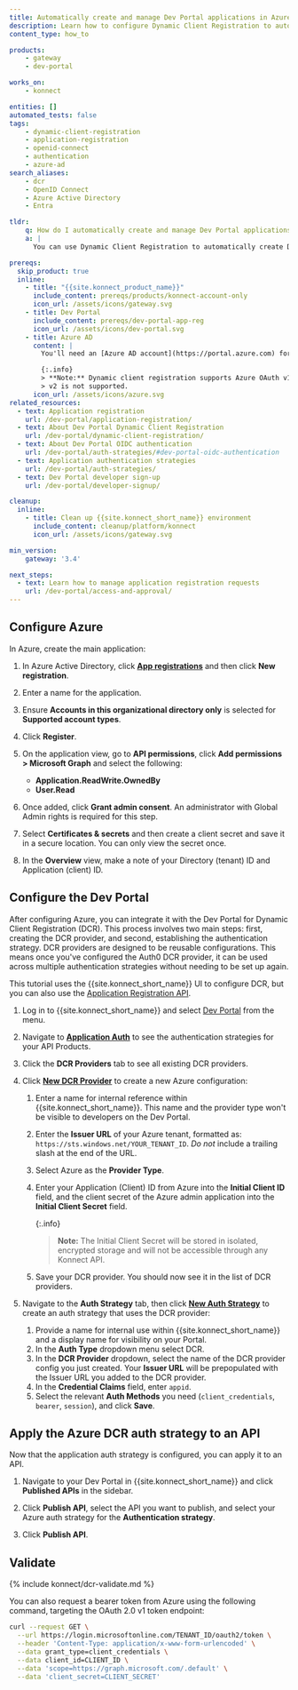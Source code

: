 ```yaml
---
title: Automatically create and manage Dev Portal applications in Azure AD with Dynamic Client Registration
description: Learn how to configure Dynamic Client Registration to automatically create Dev Portal applications in Azure AD.
content_type: how_to

products:
    - gateway
    - dev-portal

works_on:
    - konnect

entities: []
automated_tests: false
tags:
    - dynamic-client-registration
    - application-registration
    - openid-connect
    - authentication
    - azure-ad
search_aliases:
    - dcr
    - OpenID Connect
    - Azure Active Directory
    - Entra

tldr:
    q: How do I automatically create and manage Dev Portal applications in Azure AD?
    a: |
      You can use Dynamic Client Registration to automatically create Dev Portal applications in Azure AD. First, create an application in Azure and configure the `Application.ReadWrite.OwnedBy` and `User.Read` API permissions, select **Accounts in this organizational directory only** for the supported account types, and create a client secret. Then, create a new DCR provider in your Dev Portal settings and create a new auth strategy for DCR.

prereqs:
  skip_product: true
  inline:
    - title: "{{site.konnect_product_name}}"
      include_content: prereqs/products/konnect-account-only
      icon_url: /assets/icons/gateway.svg
    - title: Dev Portal
      include_content: prereqs/dev-portal-app-reg
      icon_url: /assets/icons/dev-portal.svg
    - title: Azure AD
      content: |
        You'll need an [Azure AD account](https://portal.azure.com) for this tutorial.

        {:.info}
        > **Note:** Dynamic client registration supports Azure OAuth v1 token endpoints only.
        > v2 is not supported.
      icon_url: /assets/icons/azure.svg
related_resources:
  - text: Application registration
    url: /dev-portal/application-registration/
  - text: About Dev Portal Dynamic Client Registration
    url: /dev-portal/dynamic-client-registration/
  - text: About Dev Portal OIDC authentication
    url: /dev-portal/auth-strategies/#dev-portal-oidc-authentication
  - text: Application authentication strategies
    url: /dev-portal/auth-strategies/
  - text: Dev Portal developer sign-up
    url: /dev-portal/developer-signup/

cleanup:
  inline:
    - title: Clean up {{site.konnect_short_name}} environment
      include_content: cleanup/platform/konnect
      icon_url: /assets/icons/gateway.svg

min_version:
    gateway: '3.4'

next_steps:
  - text: Learn how to manage application registration requests
    url: /dev-portal/access-and-approval/
---
```


## Configure Azure

In Azure, create the main application:

1. In Azure Active Directory, click [**App registrations**](https://portal.azure.com/#view/Microsoft_AAD_RegisteredApps/ApplicationsListBlade) and then click **New registration**.

2. Enter a name for the application.
3. Ensure **Accounts in this organizational directory only** is selected for **Supported account types**.

4. Click **Register**.

5. On the application view, go to **API permissions**, click **Add permissions > Microsoft Graph** and select the following:
   * **Application.ReadWrite.OwnedBy**
   * **User.Read**

6. Once added, click **Grant admin consent**. An administrator with Global Admin rights is required for this step.

7. Select **Certificates & secrets** and then create a client secret and save it in a secure location. You can only view the secret once.

8. In the **Overview** view, make a note of your Directory (tenant) ID and Application (client) ID.

## Configure the Dev Portal

After configuring Azure, you can integrate it with the Dev Portal for Dynamic Client Registration (DCR). This process involves two main steps: first, creating the DCR provider, and second, establishing the authentication strategy. DCR providers are designed to be reusable configurations. This means once you've configured the Auth0 DCR provider, it can be used across multiple authentication strategies without needing to be set up again.

This tutorial uses the {{site.konnect_short_name}} UI to configure DCR, but you can also use the [Application Registration API](/api/konnect/application-auth-strategies/v2/#/operations/).

1. Log in to {{site.konnect_short_name}} and select [Dev Portal](https://cloud.konghq.com/portals/) from the menu.

2. Navigate to [**Application Auth**](https://cloud.konghq.com/portals/application-auth) to see the authentication strategies for your API Products.

3. Click the **DCR Providers** tab to see all existing DCR providers.

4. Click [**New DCR Provider**](https://cloud.konghq.com/portals/application-auth/dcr-provider/create) to create a new Azure configuration:
   1. Enter a name for internal reference within {{site.konnect_short_name}}. This name and the provider type won't be visible to developers on the Dev Portal.
   1. Enter the **Issuer URL** of your Azure tenant, formatted as: `https://sts.windows.net/YOUR_TENANT_ID`. *Do not* include a trailing slash at the end of the URL.
   1. Select Azure as the **Provider Type**. 
   1. Enter your Application (Client) ID from Azure into the **Initial Client ID** field, and the client secret of the Azure admin application into the **Initial Client Secret** field.
      
      {:.info}  
      > **Note:** The Initial Client Secret will be stored in isolated, encrypted storage and will not be accessible through any Konnect API.
   1. Save your DCR provider. You should now see it in the list of DCR providers.

7. Navigate to the **Auth Strategy** tab, then click [**New Auth Strategy**](https://cloud.konghq.com/portals/application-auth/auth-strategy/create) to create an auth strategy that uses the DCR provider:

   1. Provide a name for internal use within {{site.konnect_short_name}} and a display name for visibility on your Portal.
   1. In the **Auth Type** dropdown menu select DCR. 
   1. In the **DCR Provider** dropdown, select the name of the DCR provider config you just created. Your **Issuer URL** will be prepopulated with the Issuer URL you added to the DCR provider.
   1. In the **Credential Claims** field, enter `appid`.
   1. Select the relevant **Auth Methods** you need (`client_credentials`, `bearer`, `session`), and click **Save**.

## Apply the Azure DCR auth strategy to an API

Now that the application auth strategy is configured, you can apply it to an API.

1. Navigate to your Dev Portal in {{site.konnect_short_name}} and click **Published APIs** in the sidebar.

1. Click **Publish API**, select the API you want to publish, and select your Azure auth strategy for the **Authentication strategy**.

1. Click **Publish API**.

## Validate

{% include konnect/dcr-validate.md %}

You can also request a bearer token from Azure using the following command, targeting the OAuth 2.0 v1 token endpoint:

```sh
curl --request GET \
  --url https://login.microsoftonline.com/TENANT_ID/oauth2/token \
  --header 'Content-Type: application/x-www-form-urlencoded' \
  --data grant_type=client_credentials \
  --data client_id=CLIENT_ID \
  --data 'scope=https://graph.microsoft.com/.default' \
  --data 'client_secret=CLIENT_SECRET'
```